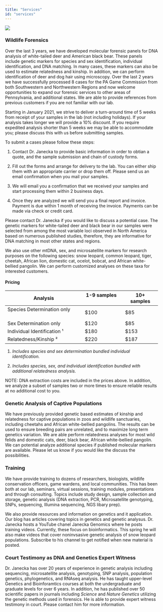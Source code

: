```yaml
---
title: "Services"
id: "services"
---
```

![](/img/forensics-image-janecka-600.jpg)

### Wildlife Forensics

Over the last 3 years, we have developed molecular forensic panels for DNA analysis of white-tailed deer and American black bear. These panels include genetic markers for species and sex identification, individual identification, and DNA matching. In many cases, these markers can also be used to estimate relatedness and kinship. In addition, we can perform identification of deer and dog hair using microscopy. Over the last 2 years we have successfully processed 8 cases for the PA Game Commission from both Southwestern and Northwestern Regions and now welcome opportunities to expand our forensic services to other areas of Pennsylvania, and additional states. We are able to provide references from previous customers if you are not familiar with our lab.

Starting in January 2021, we strive to deliver a turn-around time of 5 weeks from receipt of your samples in the lab (not including holidays). If your analysis takes longer we will provide a 10% discount. If you require expedited analysis shorter than 5 weeks we may be able to accommodate you; please discuss this with us before submitting samples.

To submit a cases please follow these steps:

1. Contact Dr. Janecka to provide basic information in order to obtian a quote, and the sample submission and chain of custody forms.

2. Fill out the forms and arrange for delivery to the lab. You can either ship them with an appropriate carrier or drop them off. Please send us an email confirmation when you mail your samples.

3. We will email you a confirmation that we received your samples and start processing them within 2 business days.

4. Once they are analyzed we will send you a final report and invoice. Payment is due within 1 month of receiving the invoice. Payments can be made via check or credit card.

Please contact Dr. Janecka if you would like to discuss a potential case. The genetic markers for white-tailed deer and black bear in our samples were selected from among the most variable loci observed in North America based on numerous published studies, therefore, they are informative for DNA matching in most other states and regions.

We also use other mtDNA, sex, and microsatellite markers for research purposes on the following species: snow leopard, common leopard, tiger, cheetah, African lion, domestic cat, ocelot, bobcat, and African white-bellied pangolin. We can perform customized analyses on these taxa for interested customers.

#### Pricing

| Analysis | 1-9 samples &nbsp; &nbsp; | 10+ samples |
| --------------------- | ----------- | ---------|
| Species Determination only &nbsp; &nbsp; &nbsp; &nbsp; | $100 | $85 |
| Sex Determination only | $120 | $85 |
| Individual Identification &#x00B9; | $180 | $153 |  
| Relatedness/Kinship &#x00B2;  | $220 | $187 |  

1. *Includes species and sex determination bundled individual identification.*

2. *Includes species, sex, and individual identification bundled with additional relatedness analysis.*

NOTE: DNA extraction costs are included in the prices above. In addition, we analyze a subset of samples two or more times to ensure reliable results at no additional cost to you.

### Genetic Analysis of Captive Populations

We have previously provided genetic based estimates of kinship and relatedness for captive populations in zoos and wildlife sanctuaries, including cheetahs and African white-bellied pangolins. The results can be used to ensure breeding pairs are unrelated, and to maximize long term genetics variation. We are able perform relatedness analyses for most wild felids and domestic cats, deer, black bear, African white-bellied pangolin. We can potential analyze additional species if published molecular markers are available. Please let us know if you would like the discuss the possibilities.

### Training

We have provide training to dozens of researchers, biologists, wildlife conservation officers, game wardens, and local communities. This has been both at our lab, seminars, virtual sessions, training modules, presentations and through consulting. Topics include study design, sample collection and storage, genetic analysis (DNA extraction, PCR, Microsatellite genotyping, SNPs, sequencing, Illumina sequencing, NGS libary prep). 

We also provide resources and information on genetics and it application. Our blog has articles covering topics in genetics and genetic analysus. Dr. Janecka hosts a YouTube chanel Janecka Genomics where he posts training videos. Currently, these focus on bioinformatics. This spring he will also make videos that cover noninvsasive genetic analysis of snow leopard populations. Subscribe to his channel to get notified when new material is posted. 

### Court Testimony as DNA and Genetics Expert Witness

Dr. Janecka has over 20 years of experience in genetic analysis including sequencing, microsatellite analysis, genotyping, SNP analysis, population genetics, phylogenetics, and RNAseq analysis. He has taught upper-level Genetics and Bioinforamtics courses at both the undergraduate and graduate levels for over 6 years. In addition, he has published over 50 scientific papers in journals including *Science* and *Nature Genetics* utilizing the genetic methods used in forensics. He is able to provide expert witness testimony in court. Please contact him for more information. 
